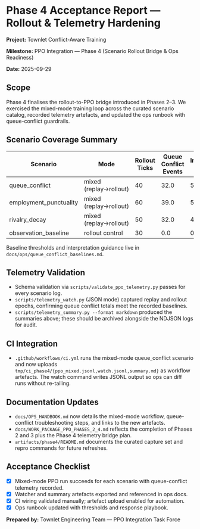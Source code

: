 # Phase 4 Acceptance Report — Rollout & Telemetry Hardening

**Project:** Townlet Conflict-Aware Training

**Milestone:** PPO Integration — Phase 4 (Scenario Rollout Bridge & Ops Readiness)

**Date:** 2025-09-29

## Scope
Phase 4 finalises the rollout-to-PPO bridge introduced in Phases 2–3. We exercised the mixed-mode
training loop across the curated scenario catalog, recorded telemetry artefacts, and updated the ops
runbook with queue-conflict guardrails.

## Scenario Coverage Summary
| Scenario | Mode | Rollout Ticks | Queue Conflict Events | Intensity Sum | PPO Log | Watch Log | Summary |
| --- | --- | --- | --- | --- | --- | --- | --- |
| queue_conflict | mixed (replay→rollout) | 40 | 32.0 | 52.75 | `artifacts/phase4/queue_conflict/ppo_mixed.jsonl` | `artifacts/phase4/queue_conflict/watch.jsonl` | `artifacts/phase4/queue_conflict/summary.md` |
| employment_punctuality | mixed (replay→rollout) | 60 | 39.0 | 58.50 | `artifacts/phase4/employment_punctuality/ppo_mixed.jsonl` | `artifacts/phase4/employment_punctuality/watch.jsonl` | `artifacts/phase4/employment_punctuality/summary.md` |
| rivalry_decay | mixed (replay→rollout) | 50 | 32.0 | 48.00 | `artifacts/phase4/rivalry_decay/ppo_mixed.jsonl` | `artifacts/phase4/rivalry_decay/watch.jsonl` | `artifacts/phase4/rivalry_decay/summary.md` |
| observation_baseline | rollout control | 30 | 0.0 | 0.00 | `artifacts/phase4/observation_baseline/ppo_rollout.jsonl` | _n/a_ | `artifacts/phase4/observation_baseline/summary.md` |

Baseline thresholds and interpretation guidance live in `docs/ops/queue_conflict_baselines.md`.

## Telemetry Validation
- Schema validation via `scripts/validate_ppo_telemetry.py` passes for every scenario log.
- `scripts/telemetry_watch.py` (JSON mode) captured replay and rollout epochs, confirming queue
  conflict totals meet the recorded baselines.
- `scripts/telemetry_summary.py --format markdown` produced the summaries above; these should be
  archived alongside the NDJSON logs for audit.

## CI Integration
- `.github/workflows/ci.yml` runs the mixed-mode queue_conflict scenario and now uploads
  `tmp/ci_phase4/{ppo_mixed.jsonl,watch.jsonl,summary.md}` as workflow artefacts. The watch command
  writes JSONL output so ops can diff runs without re-tailing.

## Documentation Updates
- `docs/OPS_HANDBOOK.md` now details the mixed-mode workflow, queue-conflict troubleshooting steps,
  and links to the new artefacts.
- `docs/WORK_PACKAGE_PPO_PHASES_2_4.md` reflects the completion of Phases 2 and 3 plus the Phase 4
  telemetry bridge plan.
- `artifacts/phase4/README.md` documents the curated capture set and repro commands for future
  refreshes.

## Acceptance Checklist
- [x] Mixed-mode PPO run succeeds for each scenario with queue-conflict telemetry recorded.
- [x] Watcher and summary artefacts exported and referenced in ops docs.
- [x] CI wiring validated manually; artefact upload enabled for automation.
- [x] Ops runbook updated with thresholds and response playbook.

**Prepared by:** Townlet Engineering Team — PPO Integration Task Force
